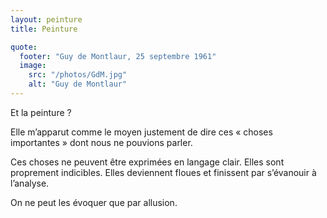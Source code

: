 ```yaml
---
layout: peinture
title: Peinture

quote:
  footer: "Guy de Montlaur, 25 septembre 1961"
  image:
    src: "/photos/GdM.jpg"
    alt: "Guy de Montlaur"
---
```

Et la peinture&nbsp;?

Elle m’apparut comme le moyen justement de dire ces «&nbsp;choses importantes&nbsp;» dont nous ne pouvions parler.

Ces choses ne peuvent être exprimées en langage clair. Elles sont proprement indicibles. Elles deviennent floues et finissent par s’évanouir à l’analyse.

On ne peut les évoquer que par allusion.
